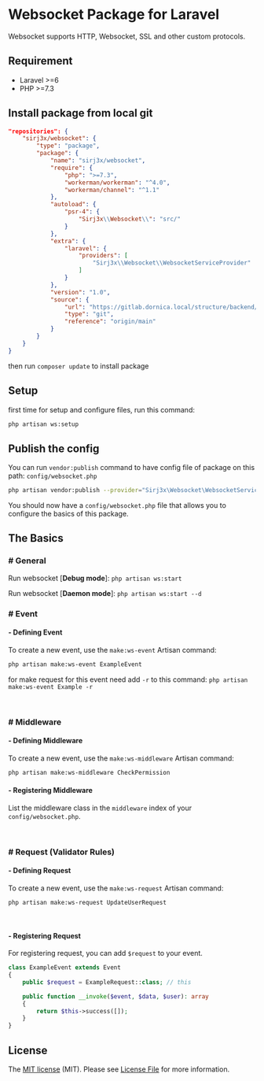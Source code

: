 # Websocket Package for Laravel

Websocket supports HTTP, Websocket, SSL and other custom protocols.

## Requirement

* Laravel >=6
* PHP >=7.3

## Install package from local git
```json
"repositories": {
    "sirj3x/websocket": {
        "type": "package",
        "package": {
            "name": "sirj3x/websocket",
            "require": {
                "php": ">=7.3",
                "workerman/workerman": "^4.0",
                "workerman/channel": "^1.1"
            },
            "autoload": {
                "psr-4": {
                    "Sirj3x\\Websocket\\": "src/"
                }
            },
            "extra": {
                "laravel": {
                    "providers": [
                        "Sirj3x\\Websocket\\WebsocketServiceProvider"
                    ]
                }
            },
            "version": "1.0",
            "source": {
                "url": "https://gitlab.dornica.local/structure/backend/websocket-laravel-package.git",
                "type": "git",
                "reference": "origin/main"
            }
        }
    }
}
```
then run `composer update` to install package

## Setup
first time for setup and configure files, run this command:
```bash
php artisan ws:setup
```

## Publish the config
You can run `vendor:publish` command to have config file of package on this path: `config/websocket.php`
``` bash
php artisan vendor:publish --provider="Sirj3x\Websocket\WebsocketServiceProvider"
```
You should now have a `config/websocket.php` file that allows you to configure the basics of this package.

## The Basics

### # General
Run websocket [**Debug mode**]: `php artisan ws:start`

Run websocket [**Daemon mode**]: `php artisan ws:start --d`


### # Event

#### - Defining Event
To create a new event, use the `make:ws-event` Artisan command:
``` bash
php artisan make:ws-event ExampleEvent
```
for make request for this event need add `-r` to this command: `php artisan make:ws-event Example -r`

<br>

### # Middleware

#### - Defining Middleware
To create a new event, use the `make:ws-middleware` Artisan command:
``` bash
php artisan make:ws-middleware CheckPermission
```

#### - Registering Middleware
List the middleware class in the `middleware` index of your `config/websocket.php`.

<br>

### # Request (Validator Rules)

#### - Defining Request
To create a new event, use the `make:ws-request` Artisan command:
``` bash
php artisan make:ws-request UpdateUserRequest
```

<br>

#### - Registering Request
For registering request, you can add `$request` to your event.
```php
class ExampleEvent extends Event
{
    public $request = ExampleRequest::class; // this

    public function __invoke($event, $data, $user): array
    {
        return $this->success([]);
    }
}
```


## License
The [MIT license](http://opensource.org/licenses/MIT) (MIT). Please see [License File](https://github.com/sadegh19b/laravel-persian-validation/blob/master/LICENSE.md) for more information.
